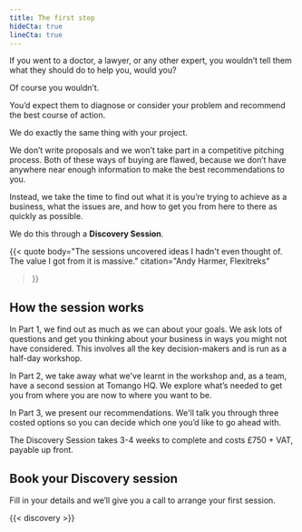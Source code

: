 ```yaml
---
title: The first step
hideCta: true
lineCta: true
---
```


If you went to a doctor, a lawyer, or any other expert, you wouldn’t tell them what they should do to help you, would you?

Of course you wouldn’t.

You’d expect them to diagnose or consider your problem and recommend the best course of action.

We do exactly the same thing with your project. 

We don’t write proposals and we won’t take part in a competitive pitching process. Both of these ways of buying are flawed, because we don’t have anywhere near enough information to make the best recommendations to you.

Instead, we take the time to find out what it is you’re trying to achieve as a business, what the issues are, and how to get you from here to there as quickly as possible.

We do this through a **Discovery Session**.

{{< quote
	body="The sessions uncovered ideas I hadn't even thought of. The value I got from it is massive."
	citation="Andy Harmer, Flexitreks"
>}}

## How the session works

In Part 1, we find out as much as we can about your goals. We ask lots of questions and get you thinking about your business in ways you might not have considered. This involves all the key decision-makers and is run as a half-day workshop.

In Part 2, we take away what we've learnt in the workshop and, as a team, have a second session at Tomango HQ. We explore what’s needed to get you from where you are now to where you want to be. 

In Part 3, we present our recommendations. We'll talk you through three costed options so you can decide which one you’d like to go ahead with.

The Discovery Session takes 3-4 weeks to complete and costs £750 + VAT, payable up front.

## Book your Discovery session

Fill in your details and we’ll give you a call to arrange your first session.

{{< discovery >}}
